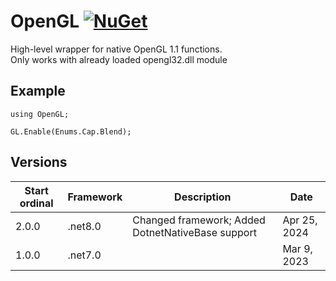 # OpenGL [![NuGet](https://img.shields.io/nuget/v/Yotic.OpenGL.svg)](https://www.nuget.org/packages/Yotic.OpenGL)

High-level wrapper for native OpenGL 1.1 functions. \
Only works with already loaded opengl32.dll module

Example
------------------------------
```
using OpenGL;

GL.Enable(Enums.Cap.Blend);
```

Versions
------------------------------
| Start ordinal | Framework | Description                                       | Date         |
| ---           | ---       | ---                                               | ---          |
| 2.0.0         | .net8.0   | Changed framework; Added DotnetNativeBase support | Apr 25, 2024 |
| 1.0.0         | .net7.0   |                                                   | Mar 9, 2023  |

